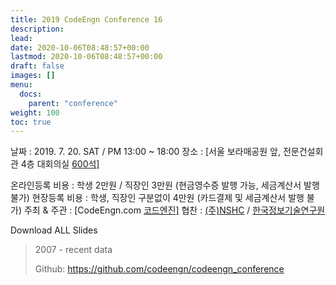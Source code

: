 ```yaml
---
title: 2019 CodeEngn Conference 16
description: 
lead: 
date: 2020-10-06T08:48:57+00:00
lastmod: 2020-10-06T08:48:57+00:00
draft: false
images: []
menu:
  docs:
    parent: "conference"
weight: 100
toc: true
---
```




날짜 : 2019. 7. 20. SAT / PM 13:00 ~ 18:00 
장소 : [서울 보라매공원 앞, 전문건설회관 4층 대회의실 [600석\]](https://map.naver.com/local/siteview.nhn?code=19039533)

온라인등록 비용 : 학생 2만원 / 직장인 3만원 (현금영수증 발행 가능, 세금계산서 발행 불가) 
현장등록 비용 : 학생, 직장인 구분없이 4만원 (카드결제 및 세금계산서 발행 불가) 
주최 & 주관 : [CodeEngn.com [코드엔진\]](http://codeengn.com/) 
협찬 : [(주)NSHC](https://www.nshc.net/) / [한국정보기술연구원](http://kitri.re.kr/) 



Download ALL Slides

> 2007 - recent data
>
> Github: https://github.com/codeengn/codeengn_conference